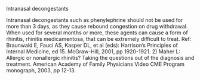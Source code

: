 Intranasal decongestants

Intranasal decongestants such as phenylephrine should not be used for more than 3 days, as they cause rebound congestion on drug withdrawal. When used for several months or more, these agents can cause a form of rhinitis, rhinitis medicamentosa, that can be extremely difficult to treat. Ref: Braunwald E, Fauci AS, Kasper DL, et al (eds): Harrison’s Principles of Internal Medicine, ed 15. McGraw-Hill, 2001, pp 1920-1921. 2) Maher L: Allergic or nonallergic rhinitis? Taking the questions out of the diagnosis and treatment. American Academy of Family Physicians Video CME Program monograph, 2003, pp 12-13.